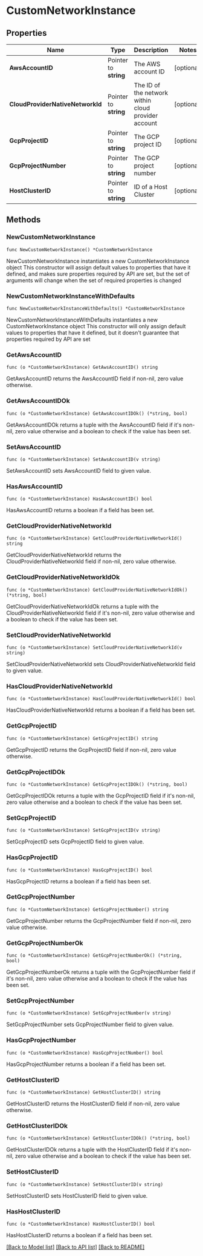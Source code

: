 # CustomNetworkInstance

## Properties

Name | Type | Description | Notes
------------ | ------------- | ------------- | -------------
**AwsAccountID** | Pointer to **string** | The AWS account ID | [optional] 
**CloudProviderNativeNetworkId** | Pointer to **string** | The ID of the network within cloud provider account | [optional] 
**GcpProjectID** | Pointer to **string** | The GCP project ID | [optional] 
**GcpProjectNumber** | Pointer to **string** | The GCP project number | [optional] 
**HostClusterID** | Pointer to **string** | ID of a Host Cluster | [optional] 

## Methods

### NewCustomNetworkInstance

`func NewCustomNetworkInstance() *CustomNetworkInstance`

NewCustomNetworkInstance instantiates a new CustomNetworkInstance object
This constructor will assign default values to properties that have it defined,
and makes sure properties required by API are set, but the set of arguments
will change when the set of required properties is changed

### NewCustomNetworkInstanceWithDefaults

`func NewCustomNetworkInstanceWithDefaults() *CustomNetworkInstance`

NewCustomNetworkInstanceWithDefaults instantiates a new CustomNetworkInstance object
This constructor will only assign default values to properties that have it defined,
but it doesn't guarantee that properties required by API are set

### GetAwsAccountID

`func (o *CustomNetworkInstance) GetAwsAccountID() string`

GetAwsAccountID returns the AwsAccountID field if non-nil, zero value otherwise.

### GetAwsAccountIDOk

`func (o *CustomNetworkInstance) GetAwsAccountIDOk() (*string, bool)`

GetAwsAccountIDOk returns a tuple with the AwsAccountID field if it's non-nil, zero value otherwise
and a boolean to check if the value has been set.

### SetAwsAccountID

`func (o *CustomNetworkInstance) SetAwsAccountID(v string)`

SetAwsAccountID sets AwsAccountID field to given value.

### HasAwsAccountID

`func (o *CustomNetworkInstance) HasAwsAccountID() bool`

HasAwsAccountID returns a boolean if a field has been set.

### GetCloudProviderNativeNetworkId

`func (o *CustomNetworkInstance) GetCloudProviderNativeNetworkId() string`

GetCloudProviderNativeNetworkId returns the CloudProviderNativeNetworkId field if non-nil, zero value otherwise.

### GetCloudProviderNativeNetworkIdOk

`func (o *CustomNetworkInstance) GetCloudProviderNativeNetworkIdOk() (*string, bool)`

GetCloudProviderNativeNetworkIdOk returns a tuple with the CloudProviderNativeNetworkId field if it's non-nil, zero value otherwise
and a boolean to check if the value has been set.

### SetCloudProviderNativeNetworkId

`func (o *CustomNetworkInstance) SetCloudProviderNativeNetworkId(v string)`

SetCloudProviderNativeNetworkId sets CloudProviderNativeNetworkId field to given value.

### HasCloudProviderNativeNetworkId

`func (o *CustomNetworkInstance) HasCloudProviderNativeNetworkId() bool`

HasCloudProviderNativeNetworkId returns a boolean if a field has been set.

### GetGcpProjectID

`func (o *CustomNetworkInstance) GetGcpProjectID() string`

GetGcpProjectID returns the GcpProjectID field if non-nil, zero value otherwise.

### GetGcpProjectIDOk

`func (o *CustomNetworkInstance) GetGcpProjectIDOk() (*string, bool)`

GetGcpProjectIDOk returns a tuple with the GcpProjectID field if it's non-nil, zero value otherwise
and a boolean to check if the value has been set.

### SetGcpProjectID

`func (o *CustomNetworkInstance) SetGcpProjectID(v string)`

SetGcpProjectID sets GcpProjectID field to given value.

### HasGcpProjectID

`func (o *CustomNetworkInstance) HasGcpProjectID() bool`

HasGcpProjectID returns a boolean if a field has been set.

### GetGcpProjectNumber

`func (o *CustomNetworkInstance) GetGcpProjectNumber() string`

GetGcpProjectNumber returns the GcpProjectNumber field if non-nil, zero value otherwise.

### GetGcpProjectNumberOk

`func (o *CustomNetworkInstance) GetGcpProjectNumberOk() (*string, bool)`

GetGcpProjectNumberOk returns a tuple with the GcpProjectNumber field if it's non-nil, zero value otherwise
and a boolean to check if the value has been set.

### SetGcpProjectNumber

`func (o *CustomNetworkInstance) SetGcpProjectNumber(v string)`

SetGcpProjectNumber sets GcpProjectNumber field to given value.

### HasGcpProjectNumber

`func (o *CustomNetworkInstance) HasGcpProjectNumber() bool`

HasGcpProjectNumber returns a boolean if a field has been set.

### GetHostClusterID

`func (o *CustomNetworkInstance) GetHostClusterID() string`

GetHostClusterID returns the HostClusterID field if non-nil, zero value otherwise.

### GetHostClusterIDOk

`func (o *CustomNetworkInstance) GetHostClusterIDOk() (*string, bool)`

GetHostClusterIDOk returns a tuple with the HostClusterID field if it's non-nil, zero value otherwise
and a boolean to check if the value has been set.

### SetHostClusterID

`func (o *CustomNetworkInstance) SetHostClusterID(v string)`

SetHostClusterID sets HostClusterID field to given value.

### HasHostClusterID

`func (o *CustomNetworkInstance) HasHostClusterID() bool`

HasHostClusterID returns a boolean if a field has been set.


[[Back to Model list]](../README.md#documentation-for-models) [[Back to API list]](../README.md#documentation-for-api-endpoints) [[Back to README]](../README.md)


